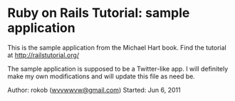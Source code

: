 # Ruby on Rails Tutorial: sample application

This is the sample application from the Michael Hart book.
Find the tutorial at http://railstutorial.org/

The sample application is supposed to be a Twitter-like app.
I will definitely make my own modifications and will update
this file as need be.

Author: rokob (wvvwwvw@gmail.com)
Started: Jun 6, 2011
